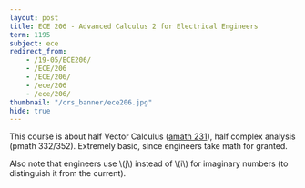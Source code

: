 ```yaml
---
layout: post
title: ECE 206 - Advanced Calculus 2 for Electrical Engineers
term: 1195
subject: ece
redirect_from:
    - /19-05/ECE206/
    - /ECE/206
    - /ECE/206/
    - /ece/206
    - /ece/206/
thumbnail: "/crs_banner/ece206.jpg"
hide: true
---
```


This course is about half Vector Calculus ([amath 231](/amath231)), half complex analysis (pmath 332/352). Extremely basic, since engineers take math for granted.

Also note that engineers use \\(j\\) instead of \\(i\\) for imaginary numbers (to distinguish it from the current).

